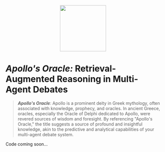 <p align="center">
    <br>
    <img src="https://github.com/FutureForMe/MADRA/blob/356ce8d0913f904d54491c48c95c7b6aecee7881/pics/Apollo's_Oracle.jpg" width="150"/>
    <br>
</p>

# _Apollo's Oracle:_ Retrieval-Augmented Reasoning in Multi-Agent Debates


> **_Apollo's Oracle_**: Apollo is a prominent deity in Greek mythology, often associated with knowledge, prophecy, and oracles. In ancient Greece, oracles, especially the Oracle of Delphi dedicated to Apollo, were revered sources of wisdom and foresight. By referencing "Apollo's Oracle," the title suggests a source of profound and insightful knowledge, akin to the predictive and analytical capabilities of your multi-agent debate system.

Code coming soon...

